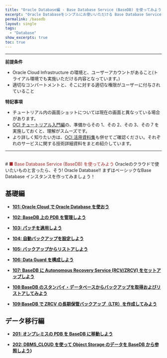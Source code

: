 ```yaml
---
title: "Oracle Database編 - Base Database Service (BaseDB) を使ってみよう"
excerpt: "Oracle Databaseをシンプルにお使いいただける Base Database Service (BaseDB)を学ぶチュートリアルです。インスタンスの作成から、運用管理までを一通り体験します。"
permalink: /basedb
layout: single
tags:
  - "Database"
show_excerpts: true
toc: true
---
```


---

**前提条件**

- Oracle Cloud Infrastructure の環境と、ユーザーアカウントがあること(トライアル環境でも実施いただける内容となっています。)
- 適切なコンパートメントと、そこに対する適切な権限がユーザーに付与されていること

**特記事項**

- チュートリアル内の画面ショットについては現在の画面と異なっている場合があります。
- [OCI チュートリアル入門編](/beginners/)の、準備からその 1、その 2、その 3、その 7 を実施しておくと、理解がスムーズです。
- より詳しく知りたい方は、[OCI 活用資料集](https://oracle-japan.github.io/ocidocs/services/database/)も併せてご確認ください。それぞれのサービスに関する技術詳細資料をまとめ紹介しています。
  <br/>

---

<br/>
# <span style="color: brown; ">■ Base Database Service (BaseDB) を使ってみよう</span>
Oracleのクラウドで使いたいものと言ったら、そう! Oracle Database!!  
まずはベーシックなBase Database インスタンスを作ってみましょう！

## 基礎編

- **[101: Oracle Cloud で Oracle Database を使おう](./dbcs101-create-db/)**

- **[102: BaseDB 上の PDB を管理しよう](./dbcs102-managing-pdb/)**

- **[103: パッチを適用しよう](./dbcs103-patch/)**

- **[104: 自動バックアップを設定しよう](./dbcs104-backup/)**

- **[105: バックアップからリストアしよう](./dbcs105-restore/)**

- **[106: Data Guard を構成しよう](./dbcs106-dataguard/)**

- **[107: BaseDB に Autonomous Recovery Service (RCV/ZRCV) をセットアップしよう](./dbcs107-zrcv/)**

- **[108:BaseDB のスタンバイ・データベースからバックアップを取得およびリストアしてみよう](./dbcs108-dataguard-standby-bkup/)**

- **[109:BaseDB で ZRCV の長期保管バックアップ（LTR）を作成してみよう](./dbcs109-ltr/)**

## データ移行編

- **[201: オンプレミスの PDB を BaseDB に移動しよう](./dbcs201-pdb-plug/)**

- **[202: DBMS_CLOUD を使って Object Storage のデータを BaseDB から参照しよう](./dbcs202-dbms-cloud/)}**

<!--

## 移行編（公開準備中）
## データ連携編
## 運用管理編
## Livelabsのお勧めコンテンツのご紹介
## ADBに関するよくあるFAQ

  -->

<br/>
